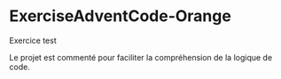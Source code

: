# ExerciseAdventCode-Orange
Exercice test

Le projet est commenté pour faciliter la compréhension de la logique de code.

